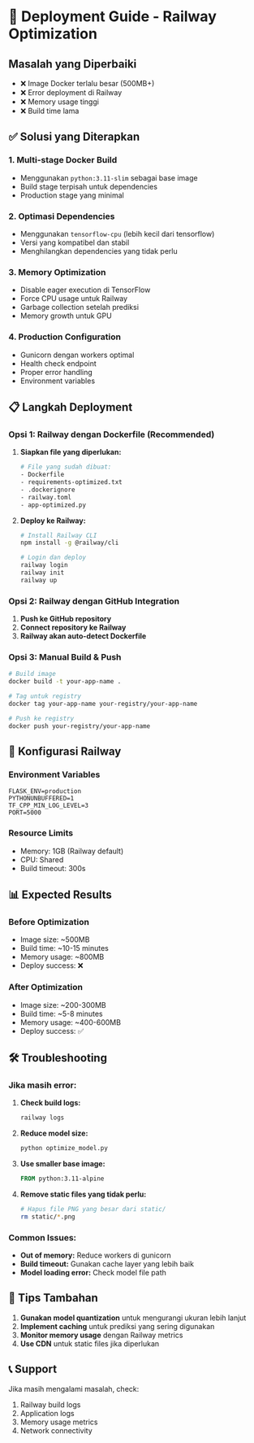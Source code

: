 # 🚀 Deployment Guide - Railway Optimization

## Masalah yang Diperbaiki
- ❌ Image Docker terlalu besar (500MB+)
- ❌ Error deployment di Railway
- ❌ Memory usage tinggi
- ❌ Build time lama

## ✅ Solusi yang Diterapkan

### 1. Multi-stage Docker Build
- Menggunakan `python:3.11-slim` sebagai base image
- Build stage terpisah untuk dependencies
- Production stage yang minimal

### 2. Optimasi Dependencies
- Menggunakan `tensorflow-cpu` (lebih kecil dari tensorflow)
- Versi yang kompatibel dan stabil
- Menghilangkan dependencies yang tidak perlu

### 3. Memory Optimization
- Disable eager execution di TensorFlow
- Force CPU usage untuk Railway
- Garbage collection setelah prediksi
- Memory growth untuk GPU

### 4. Production Configuration
- Gunicorn dengan workers optimal
- Health check endpoint
- Proper error handling
- Environment variables

## 📋 Langkah Deployment

### Opsi 1: Railway dengan Dockerfile (Recommended)

1. **Siapkan file yang diperlukan:**
   ```bash
   # File yang sudah dibuat:
   - Dockerfile
   - requirements-optimized.txt
   - .dockerignore
   - railway.toml
   - app-optimized.py
   ```

2. **Deploy ke Railway:**
   ```bash
   # Install Railway CLI
   npm install -g @railway/cli
   
   # Login dan deploy
   railway login
   railway init
   railway up
   ```

### Opsi 2: Railway dengan GitHub Integration

1. **Push ke GitHub repository**
2. **Connect repository ke Railway**
3. **Railway akan auto-detect Dockerfile**

### Opsi 3: Manual Build & Push

```bash
# Build image
docker build -t your-app-name .

# Tag untuk registry
docker tag your-app-name your-registry/your-app-name

# Push ke registry
docker push your-registry/your-app-name
```

## 🔧 Konfigurasi Railway

### Environment Variables
```env
FLASK_ENV=production
PYTHONUNBUFFERED=1
TF_CPP_MIN_LOG_LEVEL=3
PORT=5000
```

### Resource Limits
- Memory: 1GB (Railway default)
- CPU: Shared
- Build timeout: 300s

## 📊 Expected Results

### Before Optimization
- Image size: ~500MB
- Build time: ~10-15 minutes
- Memory usage: ~800MB
- Deploy success: ❌

### After Optimization
- Image size: ~200-300MB
- Build time: ~5-8 minutes
- Memory usage: ~400-600MB
- Deploy success: ✅

## 🛠️ Troubleshooting

### Jika masih error:

1. **Check build logs:**
   ```bash
   railway logs
   ```

2. **Reduce model size:**
   ```bash
   python optimize_model.py
   ```

3. **Use smaller base image:**
   ```dockerfile
   FROM python:3.11-alpine
   ```

4. **Remove static files yang tidak perlu:**
   ```bash
   # Hapus file PNG yang besar dari static/
   rm static/*.png
   ```

### Common Issues:

- **Out of memory:** Reduce workers di gunicorn
- **Build timeout:** Gunakan cache layer yang lebih baik
- **Model loading error:** Check model file path

## 🎯 Tips Tambahan

1. **Gunakan model quantization** untuk mengurangi ukuran lebih lanjut
2. **Implement caching** untuk prediksi yang sering digunakan
3. **Monitor memory usage** dengan Railway metrics
4. **Use CDN** untuk static files jika diperlukan

## 📞 Support

Jika masih mengalami masalah, check:
1. Railway build logs
2. Application logs
3. Memory usage metrics
4. Network connectivity
